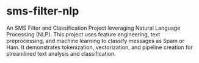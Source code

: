 # sms-filter-nlp
An SMS Filter and Classification Project leveraging Natural Language Processing (NLP). This project uses feature engineering, text preprocessing, and machine learning to classify messages as Spam or Ham. It demonstrates tokenization, vectorization, and pipeline creation for streamlined text analysis and classification.
